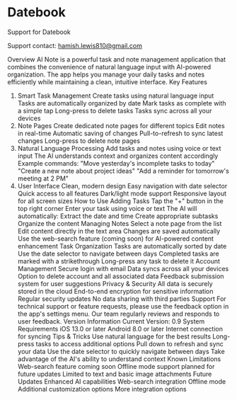# Datebook
Support for Datebook

Support contact: hamish.lewis810@gmail.com

Overview
AI Note is a powerful task and note management application that combines the convenience of natural language input with AI-powered organization. The app helps you manage your daily tasks and notes efficiently while maintaining a clean, intuitive interface.
Key Features
1. Smart Task Management
Create tasks using natural language input
Tasks are automatically organized by date
Mark tasks as complete with a simple tap
Long-press to delete tasks
Tasks sync across all your devices
2. Note Pages
Create dedicated note pages for different topics
Edit notes in real-time
Automatic saving of changes
Pull-to-refresh to sync latest changes
Long-press to delete note pages
3. Natural Language Processing
Add tasks and notes using voice or text input
The AI understands context and organizes content accordingly
Example commands:
"Move yesterday's incomplete tasks to today"
"Create a new note about project ideas"
"Add a reminder for tomorrow's meeting at 2 PM"
4. User Interface
Clean, modern design
Easy navigation with date selector
Quick access to all features
Dark/light mode support
Responsive layout for all screen sizes
How to Use
Adding Tasks
Tap the "+" button in the top right corner
Enter your task using voice or text
The AI will automatically:
Extract the date and time
Create appropriate subtasks
Organize the content
Managing Notes
Select a note page from the list
Edit content directly in the text area
Changes are saved automatically
Use the web-search feature (coming soon) for AI-powered content enhancement
Task Organization
Tasks are automatically sorted by date
Use the date selector to navigate between days
Completed tasks are marked with a strikethrough
Long-press any task to delete it
Account Management
Secure login with email
Data syncs across all your devices
Option to delete account and all associated data
Feedback submission system for user suggestions
Privacy & Security
All data is securely stored in the cloud
End-to-end encryption for sensitive information
Regular security updates
No data sharing with third parties
Support
For technical support or feature requests, please use the feedback option in the app's settings menu. Our team regularly reviews and responds to user feedback.
Version Information
Current Version: 0.9
System Requirements
iOS 13.0 or later
Android 8.0 or later
Internet connection for syncing
Tips & Tricks
Use natural language for the best results
Long-press tasks to access additional options
Pull down to refresh and sync your data
Use the date selector to quickly navigate between days
Take advantage of the AI's ability to understand context
Known Limitations
Web-search feature coming soon
Offline mode support planned for future updates
Limited to text and basic image attachments
Future Updates
Enhanced AI capabilities
Web-search integration
Offline mode
Additional customization options
More integration options
